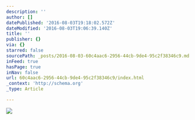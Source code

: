 ```yaml
---
description: ''
author: []
datePublished: '2016-08-03T19:18:02.572Z'
dateModified: '2016-08-03T19:06:39.140Z'
title: ''
publisher: {}
via: {}
starred: false
sourcePath: _posts/2016-08-03-60c4aac6-2956-44cb-9de4-95c2f38346c9.md
inFeed: true
hasPage: true
inNav: false
url: 60c4aac6-2956-44cb-9de4-95c2f38346c9/index.html
_context: 'http://schema.org'
_type: Article

---
```

![](https://the-grid-user-content.s3-us-west-2.amazonaws.com/86830a5c-8720-4e82-ada5-494f22f4f6c1.png)